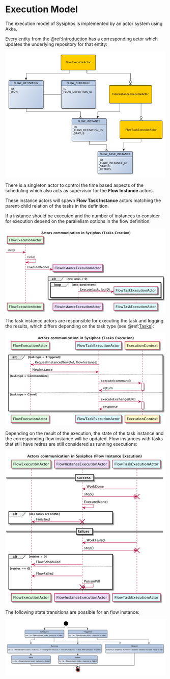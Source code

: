 # Execution Model

The execution model of Sysiphos is implemented by an actor system using Akka.

Every entity from the @ref:[Introduction](intro.md) has a corresponding actor which
updates the underlying repository for that entity:

![actors-entities-relation](assets/hierarchy_table_relation.png)

There is a singleton actor to control the time based aspects of the scheduling which also acts as supervisor for 
the **Flow Instance** actors. 

These instance actors will spawn **Flow Task Instance** actors matching the parent-child 
relation of the tasks in the definition. 

If a instance should be executed and the number of instances to consider for execution 
depend on the parallelism options in the flow definition:

![actors-init](diagrams/sysiphos-actors-init.png)

The task instance actors are responsible for executing the task and logging the results, 
which differs depending on the task type (see @ref:[Tasks](tasks.md)):

![actors-exec](diagrams/sysiphos-actors-exec.png)

Depending on the result of the execution, the state of the task instance and the corresponding
flow instance will be updated. Flow instances with tasks that still have retires are still 
considered as running executions:

![actors-instance-exec](diagrams/sysiphos-actors-flow-instance-exec.png)
 
The following state transitions are possible for an flow instance:
 
![instance-states](diagrams/sysiphos-actors-state.png)
